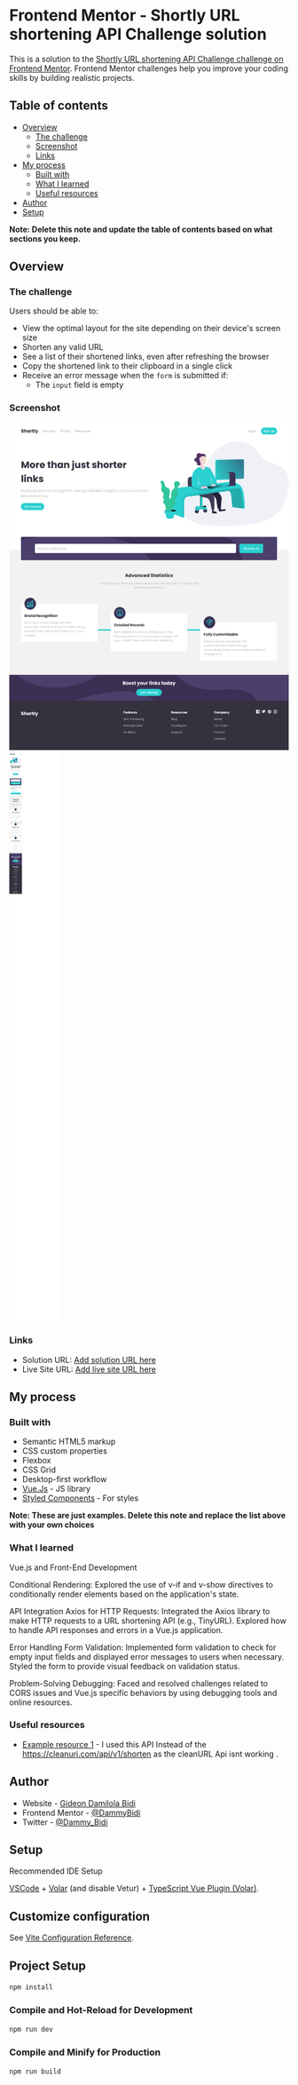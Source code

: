 # Frontend Mentor - Shortly URL shortening API Challenge solution

This is a solution to the [Shortly URL shortening API Challenge challenge on Frontend Mentor](https://www.frontendmentor.io/challenges/url-shortening-api-landing-page-2ce3ob-G). Frontend Mentor challenges help you improve your coding skills by building realistic projects. 

## Table of contents

- [Overview](#overview)
  - [The challenge](#the-challenge)
  - [Screenshot](#screenshot)
  - [Links](#links)
- [My process](#my-process)
  - [Built with](#built-with)
  - [What I learned](#what-i-learned)
  - [Useful resources](#useful-resources)
- [Author](#author)
- [Setup](#Setup)

**Note: Delete this note and update the table of contents based on what sections you keep.**

## Overview

### The challenge

Users should be able to:

- View the optimal layout for the site depending on their device's screen size
- Shorten any valid URL
- See a list of their shortened links, even after refreshing the browser
- Copy the shortened link to their clipboard in a single click
- Receive an error message when the `form` is submitted if:
  - The `input` field is empty

### Screenshot

![](/ScreenShot-LiveLink/Screenshot%202024-01-27%20at%2017-01-34%20Shortly%20URL%20shortening%20API%20Challenge.png)
![](/ScreenShot-LiveLink/Screenshot%202024-01-27%20at%2017-03-49%20Shortly%20URL%20shortening%20API%20Challenge.png)


### Links

- Solution URL: [Add solution URL here](https://github.com/DammyBidi/URL-Shortener)
- Live Site URL: [Add live site URL here](https://dammyurlshortener.netlify.app/)

## My process

### Built with

- Semantic HTML5 markup
- CSS custom properties
- Flexbox
- CSS Grid
- Desktop-first workflow
- [Vue.Js](https://vuejs.org/) - JS library
- [Styled Components](https://styled-components.com/) - For styles

**Note: These are just examples. Delete this note and replace the list above with your own choices**

### What I learned

Vue.js and Front-End Development

Conditional Rendering: Explored the use of v-if and v-show directives to conditionally render elements based on the application's state.

API Integration
Axios for HTTP Requests: Integrated the Axios library to make HTTP requests to a URL shortening API (e.g., TinyURL). Explored how to handle API responses and errors in a Vue.js application.

Error Handling
Form Validation: Implemented form validation to check for empty input fields and displayed error messages to users when necessary. Styled the form to provide visual feedback on validation status.

Problem-Solving
Debugging: Faced and resolved challenges related to CORS issues and Vue.js specific behaviors by using debugging tools and online resources.


### Useful resources

- [Example resource 1](https://tinyurl.com/api-create.php?url=) - I used this API Instead of the https://cleanuri.com/api/v1/shorten as the cleanURL Api isnt working .


## Author

- Website - [Gideon Damilola Bidi](https://github.com/DammyBidi)
- Frontend Mentor - [@DammyBidi](https://www.frontendmentor.io/profile/DammyBidi)
- Twitter - [@Dammy_Bidi](https://twitter.com/Dammy_Bidi)


## Setup

Recommended IDE Setup

[VSCode](https://code.visualstudio.com/) + [Volar](https://marketplace.visualstudio.com/items?itemName=Vue.volar) (and disable Vetur) + [TypeScript Vue Plugin (Volar)](https://marketplace.visualstudio.com/items?itemName=Vue.vscode-typescript-vue-plugin).

## Customize configuration

See [Vite Configuration Reference](https://vitejs.dev/config/).

## Project Setup

```sh
npm install
```

### Compile and Hot-Reload for Development

```sh
npm run dev
```

### Compile and Minify for Production

```sh
npm run build
```


